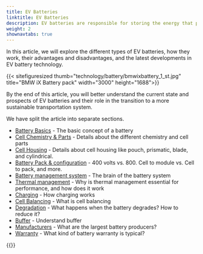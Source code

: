 ```yaml
---
title: EV Batteries
linktitle: EV Batteries
description: EV batteries are responsible for storing the energy that powers the vehicle's electric motor, and they play a critical role in determining an EV's performance, range, and overall cost. 
weight: 2
shownavtabs: true
---
```

<!-- markdownlint-disable MD033 -->

In this article, we will explore the different types of EV batteries, how they work, their advantages and disadvantages, and the latest developments in EV battery technology. 

{{< sitefiguresized thumb="technology/battery/bmwixbattery_1_st.jpg" title="BMW iX Battery pack" width="3000" height="1688">}}

By the end of this article, you will better understand the current state and prospects of EV batteries and their role in the transition to a more sustainable transportation system.

We have split the article into separate sections.

- [Battery Basics](basic) - The basic concept of a battery
- [Cell Chemistry & Parts](cellchemistry) - Details about the different chemistry and cell parts
- [Cell Housing](cell) - Details about cell housing like pouch, prismatic, blade, and cylindrical.
- [Battery Pack & configuration](batterypack) - 400 volts vs. 800. Cell to module vs. Cell to pack, and more.
- [Battery management system](batterymanagment) - The brain of the battery system
- [Thermal management](thermalmanagement) - Why is thermal management essential for performance, and how does it work
- [Charging](charging) - How charging works
- [Cell Balancing](cellbalancing) - What is cell balancing
- [Degradation](degredation) -  What happens when the battery degrades? How to reduce it?
- [Buffer](buffer) - Understand buffer
- [Manufacturers](manufactors) - What are the largest battery producers?
- [Warranty](warranty) - What kind of battery warranty is typical?

{{<evkxdisplayaddarticle />}}